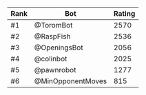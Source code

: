Rank|Bot|Rating
---|---|---
#1|@ToromBot|2570
#2|@RaspFish|2536
#3|@OpeningsBot|2056
#4|@colinbot|2025
#5|@pawnrobot|1277
#6|@MinOpponentMoves|815
